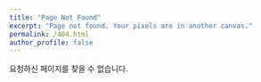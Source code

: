 ```yaml
---
title: "Page Not Found"
excerpt: "Page not found. Your pixels are in another canvas."
permalink: /404.html
author_profile: false
---
```


요청하신 페이지를 찾을 수 없습니다.

<script>
  var GOOG_FIXURL_LANG = 'en';
  var GOOG_FIXURL_SITE = 'https://jameshj0137.github.io/'
</script>
<script src="https://linkhelp.clients.google.com/tbproxy/lh/wm/fixurl.js">
</script>
